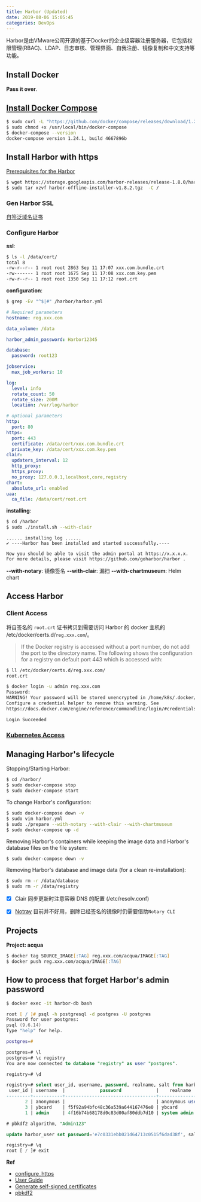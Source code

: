 ```yaml
---
title: Harbor (Updated)
date: 2019-08-06 15:05:45
categories: DevOps
---
```

Harbor是由VMware公司开源的基于Docker的企业级容器注册服务器，它包括权限管理(RBAC)、LDAP、日志审核、管理界面、自我注册、镜像复制和中文支持等功能。

## Install Docker

**Pass it over**.


## [Install Docker Compose](https://docs.docker.com/compose/install/#install-compose)

```zsh
$ sudo curl -L "https://github.com/docker/compose/releases/download/1.24.1/docker-compose-$(uname -s)-$(uname -m)" -o /usr/local/bin/docker-compose
$ sudo chmod +x /usr/local/bin/docker-compose
$ docker-compose --version
docker-compose version 1.24.1, build 4667896b
```


## Install Harbor with https

[Prerequisites for the Harbor](http://github.com/vmware/harbor)

```zsh
$ wget https://storage.googleapis.com/harbor-releases/release-1.8.0/harbor-offline-installer-v1.8.2.tgz
$ sudo tar xzvf harbor-offline-installer-v1.8.2.tgz  -C /
```

<!-- more -->

### Gen Harbor SSL

[自签泛域名证书](https://github.com/fishdrowned/ssl)


### Configure Harbor

**ssl**:

```zsh
$ ls -l /data/cert/
total 8
-rw-r--r-- 1 root root 2863 Sep 11 17:07 xxx.com.bundle.crt
-rw------- 1 root root 1675 Sep 11 17:08 xxx.com.key.pem
-rw-r--r-- 1 root root 1350 Sep 11 17:12 root.crt
```

**configuration**:

```zsh
$ grep -Ev "^$|#" /harbor/harbor.yml
```

```yml
# Required parameters
hostname: reg.xxx.com

data_volume: /data

harbor_admin_password: Harbor12345

database:
  password: root123

jobservice:
  max_job_workers: 10

log:
  level: info
  rotate_count: 50
  rotate_size: 200M
  location: /var/log/harbor

# optional parameters
http:
  port: 80
https:
  port: 443
  certificate: /data/cert/xxx.com.bundle.crt
  private_key: /data/cert/xxx.com.key.pem
clair:
  updaters_interval: 12
  http_proxy:
  https_proxy:
  no_proxy: 127.0.0.1,localhost,core,registry
chart:
  absolute_url: enabled
uaa:
  ca_file: /data/cert/root.crt
```

**installing**:

```zsh
$ cd /harbor
$ sudo ./install.sh --with-clair
```

```log
...... installing log ......
✔ ----Harbor has been installed and started successfully.----

Now you should be able to visit the admin portal at https://x.x.x.x.
For more details, please visit https://github.com/goharbor/harbor .
```

**--with-notary**: 镜像签名
**--with-clair**: 漏扫
**--with-chartmuseum**: Helm chart


## Access Harbor

### Client Access

将自签名的 `root.crt` 证书拷贝到需要访问 Harbor 的 docker 主机的 /etc/docker/certs.d/`reg.xxx.com`/。

> If the Docker registry is accessed without a port number, do not add the port to the directory name. The following shows the configuration for a registry on default port 443 which is accessed with:

```zsh
$ ll /etc/docker/certs.d/reg.xxx.com/
root.crt

$ docker login -u admin reg.xxx.com
Password:
WARNING! Your password will be stored unencrypted in /home/k8s/.docker/config.json.
Configure a credential helper to remove this warning. See
https://docs.docker.com/engine/reference/commandline/login/#credentials-store

Login Succeeded
```


### [Kubernetes Access](https://kubernetes.io/docs/tasks/configure-pod-container/pull-image-private-registry/)


## Managing Harbor's lifecycle

Stopping/Starting Harbor:

```zsh
$ cd /harbor/
$ sudo docker-compose stop
$ sudo docker-compose start
```

To change Harbor's configuration:

```zsh
$ sudo docker-compose down -v
$ sudo vim harbor.yml
$ sudo ./prepare --with-notary --with-clair --with-chartmuseum
$ sudo docker-compose up -d
```

Removing Harbor's containers while keeping the image data and Harbor's database files on the file system:

```zsh
$ sudo docker-compose down -v
```

Removing Harbor's database and image data (for a clean re-installation):

```zsh
$ sudo rm -r /data/database
$ sudo rm -r /data/registry
```

* [x] Clair 同步更新时注意容器 DNS 的配置 (/etc/resolv.conf)
* [x] [Notray](https://github.com/theupdateframework/notary) 目前并不好用，删除已经签名的镜像时仍需要借助`Notary CLI`


## Projects

**Project: acqua**

```zsh
$ docker tag SOURCE_IMAGE[:TAG] reg.xxx.com/acqua/IMAGE[:TAG]
$ docker push reg.xxx.com/acqua/IMAGE[:TAG]
```


## How to process that forget Harbor's admin password

```zsh
$ docker exec -it harbor-db bash

root [ / ]# psql -h postgresql -d postgres -U postgres
Password for user postgres: 
psql (9.6.14)
Type "help" for help.

postgres=#
```

```sql
postgres=# \l
postgres=# \c registry
You are now connected to database "registry" as user "postgres".

registry=# \d

registry=# select user_id, username, password, realname, salt from harbor_user;
 user_id | username  |             password             |    realname    |               salt               
---------+-----------+----------------------------------+----------------+----------------------------------
       2 | anonymous |                                  | anonymous user | 
       3 | ybcard    | f5f92a94bfc48c36a539a644167476e0 | ybcard         | uc6dbjkwh178i1aycisi26q8y8mo593v
       1 | admin     | 4f16b74b68178d0c83d00af80ddb7d10 | system admin   | vsq9qbd0jgu3236iz0beat43yl9av11a

# pbkdf2 algorithm, "Admin123"

update harbor_user set password='e7c0331ebb021d64713c0515f6dad38f', salt='pa4mmop0v9lhnv2vpvmkuv941it72ku6' where username='admin';

registry=# \q
root [ / ]# exit
```


**Ref**

+ [configure_https](https://github.com/goharbor/harbor/blob/master/docs/configure_https.md)
+ [User Guide](https://github.com/goharbor/harbor/blob/master/docs/user_guide.md#user-guide)
+ [Generate self-signed certificates](https://coreos.com/os/docs/latest/generate-self-signed-certificates.html)
+ [pbkdf2](https://github.com/mitsuhiko/python-pbkdf2/blob/master/pbkdf2.py)
